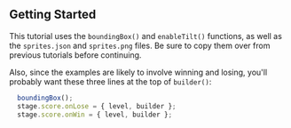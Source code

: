 ## Getting Started

This tutorial uses the `boundingBox()` and `enableTilt()` functions, as well as
the `sprites.json` and `sprites.png` files.  Be sure to copy them over from
previous tutorials before continuing.

Also, since the examples are likely to involve winning and losing, you'll
probably want these three lines at the top of `builder()`:

```typescript
  boundingBox();
  stage.score.onLose = { level, builder };
  stage.score.onWin = { level, builder };
```
